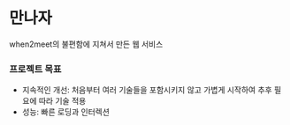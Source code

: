 # 만나자

when2meet의 불편함에 지쳐서 만든 웹 서비스

### 프로젝트 목표

- 지속적인 개선: 처음부터 여러 기술들을 포함시키지 않고 가볍게 시작하여 추후 필요에 따라 기술 적용
- 성능: 빠른 로딩과 인터렉션
